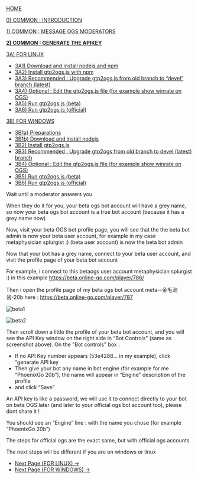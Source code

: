 [HOME](https://github.com/wonderingabout/gtp2ogs-tutorial)

[0) COMMON : INTRODUCTION](/docs/0-common-introduction.md)

[1) COMMON : MESSAGE OGS MODERATORS](/docs/1-common-message-ogs-moderators.md)

[**2) COMMON : GENERATE THE APIKEY**](/docs/2-common-generate-the-apikey.md)

[3A) FOR LINUX](/docs/3A0-FOR-LINUX.md)
  - [3A1) Download and install nodejs and npm](/docs/3A1-linux-download-install-nodejs.md)
  - [3A2) Install gtp2ogs.js with npm](/docs/3A2-linux-install-gt2ogs-js-with-npm.md)
  - [3A3) Recommended : Upgrade gtp2ogs.js from old branch to “devel” branch (latest)](/docs/3A3-linux-optional-upgrade-to-devel.md)
  - [3A4) Optional : Edit the gtp2ogs.js file (for example show winrate on OGS)](/docs/3A4-linux-optional-edit-gtp2ogs-js-file.md)
  - [3A5) Run gtp2ogs.js (beta)](/docs/3A5-linux-run-gtp2ogs-js-beta.md)
  - [3A6) Run gtp2ogs.js (official)](/docs/3A6-linux-run-gtp2ogs-js-beta.md)


[3B) FOR WINDOWS](/docs/3B0-FOR-WINDOWS.md)

  - [3B1a) Preparations](/docs/3B1a-windows-preparations.md)
  - [3B1b) Download and install nodejs](/docs/3B1b-windows-download-install-nodejs.md)
  - [3B2) Install gtp2ogs.js](/docs/3B2-windows-install-gt2ogs-js-with-npm.md)
  - [3B3) Recommended : Upgrade gtp2ogs from old branch to devel (latest) branch](/docs/3B3-windows-optional-upgrade-to-devel.md)
  - [3B4) Optional : Edit the gtp2ogs.js file (for example show winrate on OGS)](/docs/3B4-windows-optional-edit-gtp2ogs-js-file.md)
  - [3B5) Run gtp2ogs.js (beta)](/docs/3B5-windows-run-gtp2ogs-js-beta.md)
  - [3B6) Run gtp2ogs.js (official)](/docs/3B6-windows-run-gtp2ogs-js-beta.md)

Wait until a moderator answers you

When they do it for you, your beta ogs bot account will have a grey name, so now your beta ogs bot account is a true bot account (because it has a grey name now)

Now, visit your beta OGS bot profile page, you will see that the the beta bot admin is now your beta user account, for example in my case metaphysician splurgist :) (beta user account) is now the beta bot admin

Now that your bot has a grey name, connect to your beta user account, and visit the profile page of your beta bot account

For example, i connect to this betaogs user account metaphysician splurgist :) in this example https://beta.online-go.com/player/786/ 

Then i open the profile page of my beta ogs bot account meta--金毛测试-20b here : https://beta.online-go.com/player/787

![beta1](https://raw.githubusercontent.com/wonderingabout/gtp2ogs-tutorial/master/pictures/beta%201.png)

![beta2](https://github.com/wonderingabout/gtp2ogs-tutorial/blob/master/pictures/beta%202.png?raw=true)

Then scroll down a little the profile of your beta bot account, and you will see the API Key window on the right side in “Bot Controls” (same as screenshot above). On the "Bot controls" box :

- If no API Key number appears (53e4288… in my example), click “generate API key
- Then give your bot any name in bot engine (for example for me “PhoenixGo 20b”), the name will appear in “Engine” description of the profile
- and click “Save”

An API key is like a password, we will use it to connect directly to your bot on beta OGS later (and later to your official ogs bot account too), please dont share it !

You should see an “Engine” line : with the name you chose (for example “PhoenixGo 20b”)

The steps for official ogs are the exact same, but with official ogs accounts

The next steps will be different if you are on windows or linux

- [Next Page (FOR LINUX) ->](/docs/3A0-FOR-LINUX.md)
- [Next Page (FOR WINDOWS) ->](/docs/3B0-FOR-WINDOWS.md)

